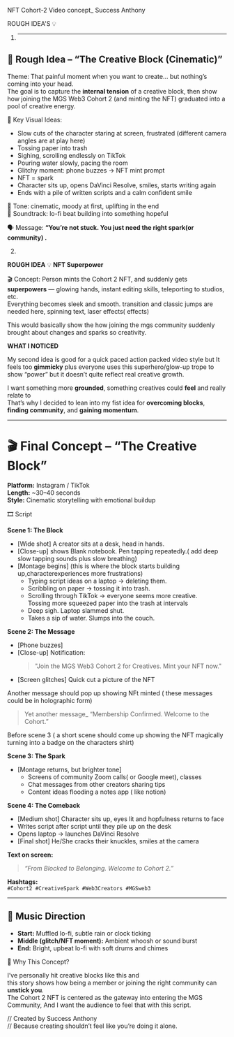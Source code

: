 NFT Cohort-2 Video concept_ Success Anthony 

ROUGH IDEA'S 💡 
1. ---

## 📝 Rough Idea – “The Creative Block (Cinematic)”

Theme: That painful moment when you want to create… but nothing’s coming into your head.  
The goal is to capture the **internal tension** of a creative block, then show how joining the MGS Web3 Cohort 2 (and minting the NFT) graduated into a pool of creative energy.

🎥 Key Visual Ideas:
- Slow cuts of the character staring at screen, frustrated (different camera angles are at play here)
- Tossing paper into trash
- Sighing, scrolling endlessly on TikTok
- Pouring water slowly, pacing the room
- Glitchy moment: phone buzzes → NFT mint prompt
- NFT = spark
- Character sits up, opens DaVinci Resolve, smiles, starts writing again
- Ends with a pile of written scripts and a calm confident smile

🧠 Tone: cinematic, moody at first, uplifting in the end  
🎵 Soundtrack: lo-fi beat building into something hopeful

🗣️ Message: **“You’re not stuck. You just need the right spark(or community)
.**







2. 

**ROUGH IDEA**  💡 
 **NFT Superpower**

🎬 Concept:
Person mints the Cohort 2 NFT, and suddenly gets **superpowers** — glowing hands, instant editing skills, teleporting to studios, etc.  
Everything becomes sleek and smooth.
transition and classic jumps are needed here, spinning text, laser effects( effects)

This would basically show the how joining the mgs community suddenly brought about changes and sparks so creativity. 

**WHAT I NOTICED**

My second idea is good for a quick paced action packed video style but 
It feels  too **gimmicky** plus everyone uses this superhero/glow-up trope to show “power” but it doesn’t quite reflect real creative growth.  

I want something more **grounded**, something creatives could **feel** and really relate to  
That’s why I decided to lean into my fist idea for **overcoming blocks**, **finding community**, and **gaining momentum**.



_____________________________________________________________________________________________________________________________________________________



# 🎬 Final Concept – “The Creative Block”

**Platform:** Instagram / TikTok  
**Length:** ~30–40 seconds  
**Style:** Cinematic storytelling with emotional buildup



 🎞️ Script

**Scene 1: The Block**

- [Wide shot] A creator sits at a desk, head in hands.
- [Close-up] shows Blank notebook. Pen tapping repeatedly.( add deep slow tapping sounds plus slow breathing)
- [Montage begins] (this is where the block starts building up,characterexperiences more frustrations)
    - Typing script ideas on a laptop → deleting them.  
    - Scribbling on paper → tossing it into trash.  
    - Scrolling through TikTok → everyone seems more creative.  
Tossing more squeezed paper into the trash at intervals 
    - Deep sigh. Laptop slammed shut.  
    - Takes a sip of water. Slumps into  the couch. 


**Scene 2: The Message**

- [Phone buzzes]  
- [Close-up] Notification:  
  > "Join the MGS Web3 Cohort 2 for Creatives. Mint your NFT now."
- [Screen glitches] Quick cut a picture of the NFT 
  
Another message should pop up showing NFt minted ( these messages could be in holographic form) 

  > Yet another message_ “Membership Confirmed. Welcome to the Cohort.”

Before scene 3 ( a short scene should come up showing the NFT magically turning into a badge on the characters shirt)

**Scene 3: The Spark**

- [Montage returns, but brighter tone]  
    - Screens of community Zoom calls( or Google meet), classes 
    - Chat messages from other creators sharing tips  
    - Content ideas flooding a notes app ( like notion)

**Scene 4: The Comeback**

- [Medium shot] Character sits up, eyes lit and hopfulness returns to face
- Writes script after script until they pile up on the desk 
- Opens laptop → launches DaVinci Resolve    
- [Final shot] He/She cracks their knuckles, smiles at the camera

**Text on screen:**  
> *“From Blocked to Belonging. Welcome to Cohort 2.”*

**Hashtags:**  
`#Cohort2 #CreativeSpark #Web3Creators #MGSweb3`

---

## 🎵 Music Direction

- **Start:** Muffled lo-fi, subtle rain or clock ticking  
- **Middle (glitch/NFT moment):** Ambient whoosh or sound burst  
- **End:** Bright, upbeat lo-fi with soft drums and chimes



 🧠 Why This Concept?

I’ve personally hit creative blocks like this and  
this story shows how being a member or joining the right community can **unstick you**.  
The Cohort 2 NFT is centered as the gateway into entering the MGS Community,
And I want the audience to feel that with this script.



// Created by Success Anthony  
// Because creating shouldn’t feel like you’re doing it alone.







